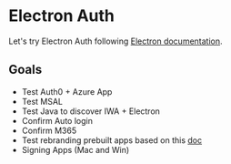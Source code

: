 # Electron Auth

Let's try Electron Auth following [Electron documentation](https://www.electronjs.org/docs/latest/).

## Goals

- Test Auth0 + Azure App
- Test MSAL
- Test Java to discover IWA + Electron
- Confirm Auto login
- Confirm M365
- Test rebranding prebuilt apps based on this [doc](https://www.electronjs.org/docs/latest/tutorial/application-distribution)
- Signing Apps (Mac and Win)
